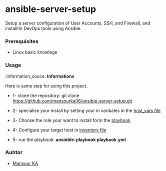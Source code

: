 # ansible-server-setup
Setup a server configuration of User Accounts, SSH, and Firewall, and installtin DevOps tools using Ansible.


### Prerequisites
- Linux basic knowlege

### Usage
:information_souce: **Informations**

Here is same step for using this project.

* 1- clone the repository: git clone https://github.com/mansourka06/ansible-server-setup.git

* 2- specialise your install by setting your in varibales in the [host_vars file](./ansible/host_vars/all)

* 3- Choose the role your want to install form the [playbook](./ansible/playbook.yml)

* 4- Configure your target host in [inventory file](./ansible/hosts.ini)

* 5- run the playbook: **ansinble-playbook playbook.yml**


### Auhtor
- [Mansour KA](https://github.com/mansourka06)
